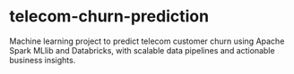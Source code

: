 # telecom-churn-prediction
Machine learning project to predict telecom customer churn using Apache Spark MLlib and Databricks, with scalable data pipelines and actionable business insights.
